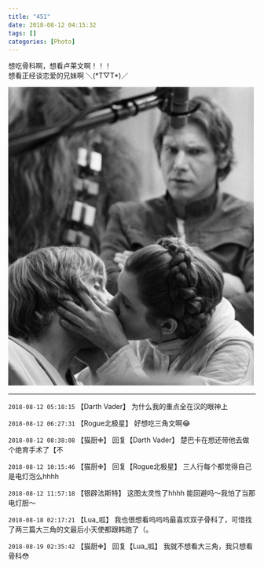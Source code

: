 ```yaml
---
title: "451"
date: 2018-08-12 04:15:32
tags: []
categories: [Photo]
---
```


<p>想吃骨科啊，想看卢莱文啊！！！<br />想看正经谈恋爱的兄妹啊 ＼(*T▽T*)／ <br /></p>

![](https://raw.githubusercontent.com/alicewish/meowchain247/master/img_cVZNdzJtQk9JV2QzNFNURlFkdVFwQStTSFpPQ2Z0WTZXUW4xUUNad3RNZkQ2cmtUY3lCYXJRPT0.jpg)

---

`2018-08-12 05:18:15` 【Darth Vader】 为什么我的重点全在汉的眼神上

`2018-08-12 06:27:31` 【Rogue北极星】 好想吃三角文啊😂

`2018-08-12 08:38:08` 【猫厨✙】 回复【Darth Vader】 楚巴卡在想还带他去做个绝育手术了【不

`2018-08-12 10:15:46` 【猫厨✙】 回复【Rogue北极星】 三人行每个都觉得自己是电灯泡么hhhh

`2018-08-12 11:57:18` 【银辟法斯特】 这图太灵性了hhhh 能回避吗～我怕了当那电灯胆～

`2018-08-18 02:17:21` 【Lua\_呱】 我也很想看呜呜呜最喜欢双子骨科了，可惜找了两三篇大三角的文最后小天使都跟韩跑了（。

`2018-08-19 02:35:42` 【猫厨✙】 回复【Lua\_呱】 我就不想看大三角，我只想看骨科😳
